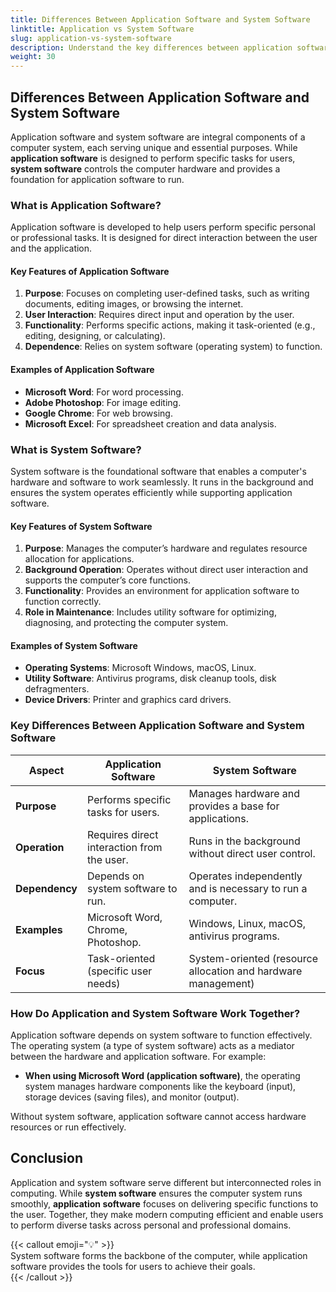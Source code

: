 ```yaml
---
title: Differences Between Application Software and System Software
linktitle: Application vs System Software
slug: application-vs-system-software
description: Understand the key differences between application software and system software, their purposes, user roles, and examples to grasp their distinct functionalities.
weight: 30
---
```


## Differences Between Application Software and System Software

Application software and system software are integral components of a computer system, each serving unique and essential purposes. While **application software** is designed to perform specific tasks for users, **system software** controls the computer hardware and provides a foundation for application software to run.

### What is Application Software?

Application software is developed to help users perform specific personal or professional tasks. It is designed for direct interaction between the user and the application.

#### Key Features of Application Software

1. **Purpose**: Focuses on completing user-defined tasks, such as writing documents, editing images, or browsing the internet.
2. **User Interaction**: Requires direct input and operation by the user.
3. **Functionality**: Performs specific actions, making it task-oriented (e.g., editing, designing, or calculating).
4. **Dependence**: Relies on system software (operating system) to function.

#### Examples of Application Software

- **Microsoft Word**: For word processing.
- **Adobe Photoshop**: For image editing.
- **Google Chrome**: For web browsing.
- **Microsoft Excel**: For spreadsheet creation and data analysis.

### What is System Software?

System software is the foundational software that enables a computer's hardware and software to work seamlessly. It runs in the background and ensures the system operates efficiently while supporting application software.

#### Key Features of System Software

1. **Purpose**: Manages the computer’s hardware and regulates resource allocation for applications.
2. **Background Operation**: Operates without direct user interaction and supports the computer’s core functions.
3. **Functionality**: Provides an environment for application software to function correctly.
4. **Role in Maintenance**: Includes utility software for optimizing, diagnosing, and protecting the computer system.

#### Examples of System Software

- **Operating Systems**: Microsoft Windows, macOS, Linux.
- **Utility Software**: Antivirus programs, disk cleanup tools, disk defragmenters.
- **Device Drivers**: Printer and graphics card drivers.

### Key Differences Between Application Software and System Software

| **Aspect**     | **Application Software**                   | **System Software**                                           |
| -------------- | ------------------------------------------ | ------------------------------------------------------------- |
| **Purpose**    | Performs specific tasks for users.         | Manages hardware and provides a base for applications.        |
| **Operation**  | Requires direct interaction from the user. | Runs in the background without direct user control.           |
| **Dependency** | Depends on system software to run.         | Operates independently and is necessary to run a computer.    |
| **Examples**   | Microsoft Word, Chrome, Photoshop.         | Windows, Linux, macOS, antivirus programs.                    |
| **Focus**      | Task-oriented (specific user needs)        | System-oriented (resource allocation and hardware management) |

### How Do Application and System Software Work Together?

Application software depends on system software to function effectively. The operating system (a type of system software) acts as a mediator between the hardware and application software. For example:

- **When using Microsoft Word (application software)**, the operating system manages hardware components like the keyboard (input), storage devices (saving files), and monitor (output).

Without system software, application software cannot access hardware resources or run effectively.

## Conclusion

Application and system software serve different but interconnected roles in computing. While **system software** ensures the computer system runs smoothly, **application software** focuses on delivering specific functions to the user. Together, they make modern computing efficient and enable users to perform diverse tasks across personal and professional domains.

{{< callout emoji="💡" >}}  
System software forms the backbone of the computer, while application software provides the tools for users to achieve their goals.  
{{< /callout >}}
